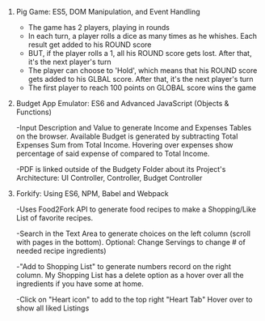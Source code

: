 1) Pig Game: ES5, DOM Manipulation, and Event Handling

    - The game has 2 players, playing in rounds
    - In each turn, a player rolls a dice as many times as he whishes. Each result get added to his ROUND score
    - BUT, if the player rolls a 1, all his ROUND score gets lost. After that, it's the next player's turn
    - The player can choose to 'Hold', which means that his ROUND score gets added to his GLBAL score. After that, it's the next player's turn
    - The first player to reach 100 points on GLOBAL score wins the game

2) Budget App Emulator: ES6 and Advanced JavaScript (Objects & Functions)

   -Input Description and Value to generate Income and Expenses Tables on the browser. 
    Available Budget is generated by subtracting Total Expenses Sum from Total Income.
    Hovering over expenses show percentage of said expense of compared to Total Income.

   -PDF is linked outside of the Budgety Folder about its Project's Architecture:
                  UI Controller, Controller, Budget Controller 

3) Forkify: Using ES6, NPM, Babel and Webpack

   -Uses Food2Fork API to generate food recipes to make a Shopping/Like List of favorite recipes. 

   -Search in the Text Area to generate choices on the left column (scroll with pages in the bottom).
        Optional: Change Servings to change # of needed recipe ingredients)

   -"Add to Shopping List" to generate numbers record on the right column.
    My Shopping List has a delete option as a hover over all the ingredients if you have some at home.

   -Click on "Heart icon" to add to the top right "Heart Tab" 
      Hover over to show all liked Listings






